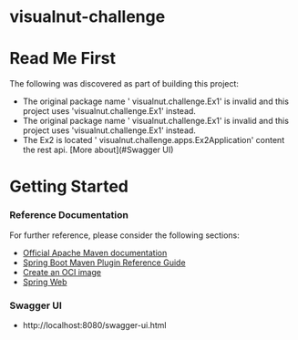 # visualnut-challenge

# Read Me First
The following was discovered as part of building this project:

* The original package name ' visualnut.challenge.Ex1' is invalid and this project uses 'visualnut.challenge.Ex1' instead.
* The original package name ' visualnut.challenge.Ex1' is invalid and this project uses 'visualnut.challenge.Ex1' instead.
* The Ex2 is located ' visualnut.challenge.apps.Ex2Application' content the rest api. [More about](#Swagger UI)

# Getting Started

### Reference Documentation
For further reference, please consider the following sections:

* [Official Apache Maven documentation](https://maven.apache.org/guides/index.html)
* [Spring Boot Maven Plugin Reference Guide](https://docs.spring.io/spring-boot/docs/2.6.7/maven-plugin/reference/html/)
* [Create an OCI image](https://docs.spring.io/spring-boot/docs/2.6.7/maven-plugin/reference/html/#build-image)
* [Spring Web](https://docs.spring.io/spring-boot/docs/2.6.7/reference/htmlsingle/#boot-features-developing-web-applications)
### Swagger UI
- http://localhost:8080/swagger-ui.html